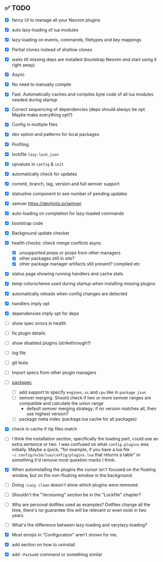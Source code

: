## ✅ TODO

- [x] fancy UI to manage all your Neovim plugins
- [x] auto lazy-loading of lua modules
- [x] lazy-loading on events, commands, filetypes and key mappings
- [x] Partial clones instead of shallow clones
- [x] waits till missing deps are installed (bootstrap Neovim and start using it right away)
- [x] Async
- [x] No need to manually compile
- [x] Fast. Automatically caches and compiles byte code of all lua modules needed during startup
- [x] Correct sequencing of dependencies (deps should always be opt. Maybe make everything opt?)
- [x] Config in multiple files
- [x] dev option and patterns for local packages
- [x] Profiling
- [x] lockfile `lazy-lock.json`
- [x] upvalues in `config` & `init`
- [x] automatically check for updates
- [x] commit, branch, tag, version and full semver support
- [x] statusline component to see number of pending updates

- [x] semver https://devhints.io/semver
- [x] auto-loading on completion for lazy-loaded commands
- [x] bootstrap code
- [x] Background update checker
- [x] health checks: check merge conflicts async
  - [x] unsupported props or props from other managers
  - [x] other packages still in site?
  - [x] other package manager artifacts still present? compiled etc
- [x] status page showing running handlers and cache stats
- [x] temp colorscheme used during startup when installing missing plugins
- [x] automatically reloads when config changes are detected
- [x] handlers imply opt
- [x] dependencies imply opt for deps
- [ ] show spec errors in health
- [ ] fix plugin details
- [ ] show disabled plugins (strikethrough?)
- [ ] log file
- [ ] git tests
- [ ] Import specs from other plugin managers
- [ ] [packspec](https://github.com/nvim-lua/nvim-package-specification)

  - [ ] add support to specify `engines`, `os` and `cpu` like in `package.json`
  - [ ] semver merging. Should check if two or more semver ranges are compatible and calculate the union range
    - default semver merging strategy: if no version matches all, then use highest version?
  - [ ] package meta index (package.lua cache for all packages)

- [x] check in cache if rtp files match
- [ ] I think the installation section, specifically the loading part, could use an
      extra sentence or two. I was confused on what `config.plugins` was initially.
      Maybe a quick, "for example, if you have a lua file
      `~/.config/nvim/lua/config/plugins.lua` that returns a table" or something it'd
      remove most question marks I think.
- [x] When autoinstalling the plugins the cursor isn't focused on the floating
      window, but on the non-floating window in the background.
- [ ] Doing `:Lazy clean` doesn't show which plugins were removed.
- [ ] Shouldn't the "Versioning" section be in the "Lockfile" chapter?
- [ ] Why are personal dotfiles used as examples? Dotfiles change all the time,
      there's no guarantee this will be relevant or even exist in two years.
- [ ] What's the difference between lazy-loading and verylazy-loading?
- [x] Most emojis in "Configuration" aren't shown for me.
- [x] add section on how to uninstall
- [x] add `:Packadd` command or something similar
